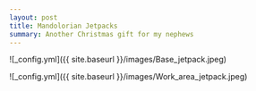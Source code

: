 ```yaml
---
layout: post
title: Mandolorian Jetpacks
summary: Another Christmas gift for my nephews
---
```


![_config.yml]({{ site.baseurl }}/images/Base_jetpack.jpeg)

![_config.yml]({{ site.baseurl }}/images/Work_area_jetpack.jpeg)
